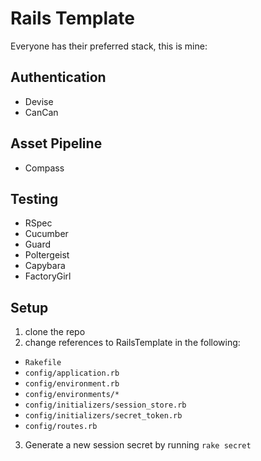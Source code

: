 # Rails Template

Everyone has their preferred stack, this is mine:

## Authentication

* Devise
* CanCan

## Asset Pipeline

* Compass

## Testing

* RSpec
* Cucumber
* Guard
* Poltergeist
* Capybara
* FactoryGirl

## Setup

1. clone the repo
2. change references to RailsTemplate in the following:
  * `Rakefile`
  * `config/application.rb`
  * `config/environment.rb`
  * `config/environments/*`
  * `config/initializers/session_store.rb`
  * `config/initializers/secret_token.rb`
  * `config/routes.rb`
3. Generate a new session secret by running `rake secret`